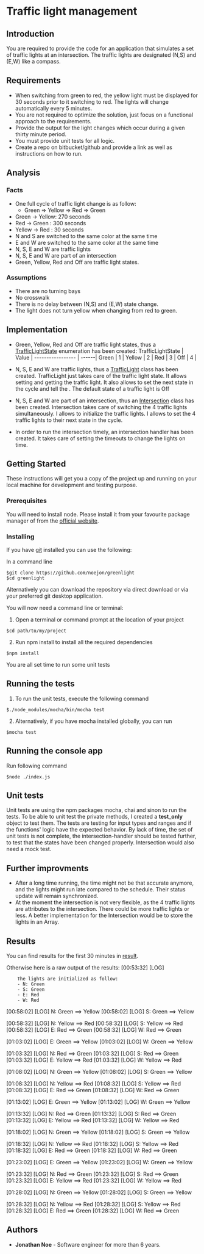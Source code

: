 # Traffic light management

## Introduction

You are required to provide the code for an application that simulates a set of traffic lights at an intersection.
The traffic lights are designated (N,S) and (E,W) like a compass.

## Requirements

* When switching from green to red, the yellow light must be displayed for 30 seconds prior to it switching to red. The lights will change automatically every 5 minutes.
* You are not required to optimize the solution, just focus on a functional approach to the requirements.
* Provide the output for the light changes which occur during a given thirty minute period.
* You must provide unit tests for all logic.
* Create a repo on bitbucket/github and provide a link as well as instructions on how to run.

## Analysis

### Facts

* One full cycle of traffic light change is as follow:
    - Green => Yellow => Red => Green
* Green  -> Yellow: 270 seconds
* Red    -> Green : 300 seconds
* Yellow -> Red   : 30 seconds
* N and S are switched to the same color at the same time
* E and W are switched to the same color at the same time
* N, S, E and W are traffic lights
* N, S, E and W are part of an intersection
* Green, Yellow, Red and Off are traffic light states.

### Assumptions

* There are no turning bays
* No crosswalk
* There is no delay between (N,S) and (E,W) state change.
* The light does not turn yellow when changing from red to green.

## Implementation

- Green, Yellow, Red and Off are traffic light states, thus a [TrafficLightState](app/traffic-light-state.js) enumeration has been created:
TrafficLightState | Value |
----------------- | ------|
    Green         |   1   |
    Yellow        |   2   |
    Red           |   3   |
    Off           |   4   |

- N, S, E and W are traffic lights, thus a [TrafficLight](app/traffic-light.js) class has been created.
    TrafficLight just takes care of the traffic light state.
    It allows setting and getting the traffic light.
    It also allows to set the next state in the cycle and tell the .
    The default state of a traffic light is Off

- N, S, E and W are part of an intersection, thus an [Intersection](app/intersection.js) class has been created.
    Intersection takes care of switching the 4 traffic lights simultaneously.
    I allows to initialize the traffic lights.
    I allows to set the 4 traffic lights to their next state in the cycle.

- In order to run the intersection timely, an intersection handler has been created.
    It takes care of setting the timeouts to change the lights on time.


## Getting Started

These instructions will get you a copy of the project up and running on your local machine for development and testing purpose.

### Prerequisites

You will need to install node.
Please install it from your favourite package manager of from the [official website](https://nodejs.org/en/).

### Installing

If you have [git](https://git-scm.com/) installed you can use the following:

In a command line
```
$git clone https://github.com/noejon/greenlight
$cd greenlight
```

Alternatively you can download the repository via direct download or via your preferred git desktop application.

You will now need a command line or terminal:

1. Open a terminal or command prompt at the location of your project

```
$cd path/to/my/project
```

2. Run npm install to install all the required dependencies

```
$npm install
```
You are all set time to run some unit tests

## Running the tests

1. To run the unit tests, execute the following command

```
$./node_modules/mocha/bin/mocha test
```

2. Alternatively, if you have mocha installed globally, you can run
```
$mocha test
```

## Running the console app

Run following command

```
$node ./index.js
```

## Unit tests

Unit tests are using the npm packages mocha, chai and sinon to run the tests.
To be able to unit test the private methods, I created a __test_only__ object to test them.
The tests are testing for input types and ranges and if the functions' logic have the expected behavior.
By lack of time, the set of unit tests is not complete, the intersection-handler should be tested further, to test that the states have been changed properly. Intersection would also need a mock test.

## Further improvments

* After a long time running, the time might not be that accurate anymore, and the lights might run late compared to the schedule. Their status update will remain synchronized.
* At the moment the intersection is not very flexible, as the 4 traffic lights are attributes to the intersection. There could be more traffic lights or less. A better implementation for the Intersection would be to store the lights in an Array.

## Results

You can find results for the first 30 minutes in [result](result.txt).

Otherwise here is a raw output of the results:
[00:53:32] [LOG]   

        The lights are initialized as follow:
        - N: Green
        - S: Green
        - E: Red
        - W: Red

[00:58:02] [LOG]   N: Green ==> Yellow
[00:58:02] [LOG]   S: Green ==> Yellow

[00:58:32] [LOG]   N: Yellow ==> Red
[00:58:32] [LOG]   S: Yellow ==> Red
[00:58:32] [LOG]   E: Red ==> Green
[00:58:32] [LOG]   W: Red ==> Green

[01:03:02] [LOG]   E: Green ==> Yellow
[01:03:02] [LOG]   W: Green ==> Yellow

[01:03:32] [LOG]   N: Red ==> Green
[01:03:32] [LOG]   S: Red ==> Green
[01:03:32] [LOG]   E: Yellow ==> Red
[01:03:32] [LOG]   W: Yellow ==> Red

[01:08:02] [LOG]   N: Green ==> Yellow
[01:08:02] [LOG]   S: Green ==> Yellow

[01:08:32] [LOG]   N: Yellow ==> Red
[01:08:32] [LOG]   S: Yellow ==> Red
[01:08:32] [LOG]   E: Red ==> Green
[01:08:32] [LOG]   W: Red ==> Green

[01:13:02] [LOG]   E: Green ==> Yellow
[01:13:02] [LOG]   W: Green ==> Yellow

[01:13:32] [LOG]   N: Red ==> Green
[01:13:32] [LOG]   S: Red ==> Green
[01:13:32] [LOG]   E: Yellow ==> Red
[01:13:32] [LOG]   W: Yellow ==> Red

[01:18:02] [LOG]   N: Green ==> Yellow
[01:18:02] [LOG]   S: Green ==> Yellow

[01:18:32] [LOG]   N: Yellow ==> Red
[01:18:32] [LOG]   S: Yellow ==> Red
[01:18:32] [LOG]   E: Red ==> Green
[01:18:32] [LOG]   W: Red ==> Green

[01:23:02] [LOG]   E: Green ==> Yellow
[01:23:02] [LOG]   W: Green ==> Yellow

[01:23:32] [LOG]   N: Red ==> Green
[01:23:32] [LOG]   S: Red ==> Green
[01:23:32] [LOG]   E: Yellow ==> Red
[01:23:32] [LOG]   W: Yellow ==> Red

[01:28:02] [LOG]   N: Green ==> Yellow
[01:28:02] [LOG]   S: Green ==> Yellow

[01:28:32] [LOG]   N: Yellow ==> Red
[01:28:32] [LOG]   S: Yellow ==> Red
[01:28:32] [LOG]   E: Red ==> Green
[01:28:32] [LOG]   W: Red ==> Green

## Authors

* **Jonathan Noe** - Software engineer for more than 6 years.
